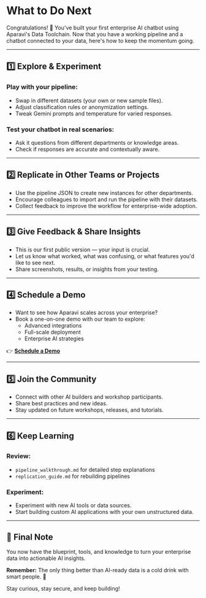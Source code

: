 # What to Do Next

Congratulations! 🎉 You've built your first enterprise AI chatbot using Aparavi's Data Toolchain. Now that you have a working pipeline and a chatbot connected to your data, here's how to keep the momentum going.

---

## 1️⃣ Explore & Experiment

### Play with your pipeline:
* Swap in different datasets (your own or new sample files).
* Adjust classification rules or anonymization settings.
* Tweak Gemini prompts and temperature for varied responses.

### Test your chatbot in real scenarios:
* Ask it questions from different departments or knowledge areas.
* Check if responses are accurate and contextually aware.

---

## 2️⃣ Replicate in Other Teams or Projects

* Use the pipeline JSON to create new instances for other departments.
* Encourage colleagues to import and run the pipeline with their datasets.
* Collect feedback to improve the workflow for enterprise-wide adoption.

---

## 3️⃣ Give Feedback & Share Insights

* This is our first public version — your input is crucial.
* Let us know what worked, what was confusing, or what features you'd like to see next.
* Share screenshots, results, or insights from your testing.

---

## 4️⃣ Schedule a Demo

* Want to see how Aparavi scales across your enterprise?
* Book a one-on-one demo with our team to explore:
   * Advanced integrations
   * Full-scale deployment
   * Enterprise AI strategies

👉 **[Schedule a Demo](#)**

---

## 5️⃣ Join the Community

* Connect with other AI builders and workshop participants.
* Share best practices and new ideas.
* Stay updated on future workshops, releases, and tutorials.

---

## 6️⃣ Keep Learning

### Review:
* `pipeline_walkthrough.md` for detailed step explanations
* `replication_guide.md` for rebuilding pipelines

### Experiment:
* Experiment with new AI tools or data sources.
* Start building custom AI applications with your own unstructured data.

---

## 🎯 Final Note

You now have the blueprint, tools, and knowledge to turn your enterprise data into actionable AI insights.

**Remember:** The only thing better than AI-ready data is a cold drink with smart people. 🍻

Stay curious, stay secure, and keep building!

